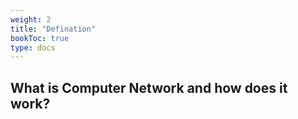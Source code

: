 ```yaml
---
weight: 2
title: "Defination"
bookToc: true
type: docs
---
```


## What is Computer Network and how does it work?

